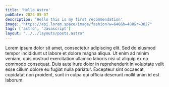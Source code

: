 ```yaml
---
title: 'Hello Astro'
pubDate: 2024-05-07
description: 'Hello this is my first recommendation'
image: "https://api.lorem.space/image/fashion?w=640&h=480&r=3027"
tags: ['astro', 'Javascript']
layout: "../../layouts/posts.astro"
---
```


Lorem ipsum dolor sit amet, consectetur adipiscing elit. Sed do eiusmod tempor incididunt ut labore et dolore magna aliqua. Ut enim ad minim veniam, quis nostrud exercitation ullamco laboris nisi ut aliquip ex ea commodo consequat. Duis aute irure dolor in reprehenderit in voluptate velit esse cillum dolore eu fugiat nulla pariatur. Excepteur sint occaecat cupidatat non proident, sunt in culpa qui officia deserunt mollit anim id est laborum.
